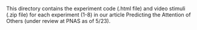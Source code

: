 This directory contains the experiment code (.html file) and video stimuli (.zip file) for each experiment (1-8) in our article Predicting the Attention of Others (under review at PNAS as of 5/23).
